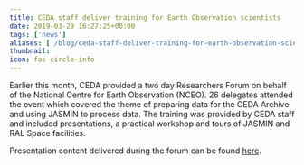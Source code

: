 ```yaml
---
title: CEDA staff deliver training for Earth Observation scientists
date: 2019-03-29 16:27:25+00:00
tags: ['news']
aliases: ['/blog/ceda-staff-deliver-training-for-earth-observation-scientists']
thumbnail: 
icon: fas circle-info
---
```


Earlier this month, CEDA provided a two day Researchers Forum on behalf of the National Centre for Earth Observation (NCEO). 26 delegates attended the event which covered the theme of preparing data for the CEDA Archive and using JASMIN to process data. The training was provided by CEDA staff and included presentations, a practical workshop and tours of JASMIN and RAL Space facilities.   


Presentation content delivered during the forum can be found [here](https://drive.google.com/drive/folders/1Rq6MxOAiaaWHy-xxbdNU3aB16I-Q5958?usp=sharing).


 


 


